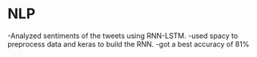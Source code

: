 # NLP
 -Analyzed sentiments of the tweets using RNN-LSTM. -used spacy to preprocess data and keras to build the RNN. -got a best accuracy of 81%
